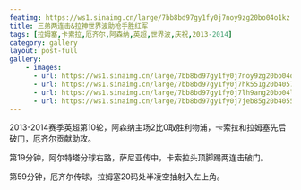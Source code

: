 ```yaml
---
featimg: https://ws1.sinaimg.cn/large/7bb8bd97gy1fy0j7noy9zg20bo04o1kz.gif
title: 三弟两连击&拉神世界波助枪手胜红军
tags: [拉姆塞,卡索拉,厄齐尔,阿森纳,英超,世界波,庆祝,2013-2014]
category: gallery
layout: post-full
gallery:
    - images:
      - url: https://ws1.sinaimg.cn/large/7bb8bd97gy1fy0j7noy9zg20bo04o1kz.gif
      - url: https://ws1.sinaimg.cn/large/7bb8bd97gy1fy0j7hk551g20b40574qs.gif
      - url: https://ws1.sinaimg.cn/large/7bb8bd97gy1fy0j7lh9ang20bo04le83.gif
      - url: https://ws1.sinaimg.cn/large/7bb8bd97gy1fy0j7jeb85g20b4055u0z.gif
---
```


2013-2014赛季英超第10轮，阿森纳主场2比0取胜利物浦，卡索拉和拉姆塞先后破门，厄齐尔贡献助攻。

第19分钟，阿尔特塔分球右路，萨尼亚传中，卡索拉头顶脚踢两连击破门。

第59分钟，厄齐尔传球，拉姆塞20码处半凌空抽射入左上角。